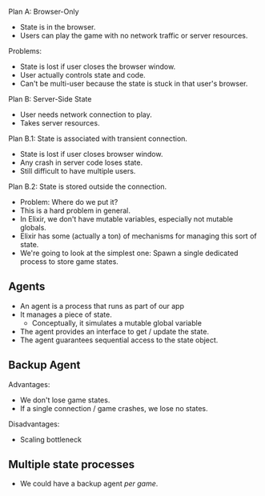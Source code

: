 

Plan A: Browser-Only

 - State is in the browser.
 - Users can play the game with no network traffic or server resources.
 
Problems:

 - State is lost if user closes the browser window.
 - User actually controls state and code.
 - Can't be multi-user because the state is stuck in that
   user's browser.


Plan B: Server-Side State
 
 - User needs network connection to play.
 - Takes server resources.

Plan B.1: State is associated with transient connection.

 - State is lost if user closes browser window.
 - Any crash in server code loses state.
 - Still difficult to have multiple users. 

Plan B.2: State is stored outside the connection.
 
 - Problem: Where do we put it?
 - This is a hard problem in general.
 - In Elixir, we don't have mutable variables, especially
   not mutable globals.
 - Elixir has some (actually a ton) of mechanisms for managing
   this sort of state.
 - We're going to look at the simplest one: Spawn a single dedicated
   process to store game states.

## Agents

 - An agent is a process that runs as part of our app
 - It manages a piece of state.
   - Conceptually, it simulates a mutable global variable
 - The agent provides an interface to get / update the state.
 - The agent guarantees sequential access to the state object.


## Backup Agent

Advantages:

 - We don't lose game states.
 - If a single connection / game crashes, we lose no states.

Disadvantages:

 - Scaling bottleneck


## Multiple state processes

 - We could have a backup agent *per game*.









